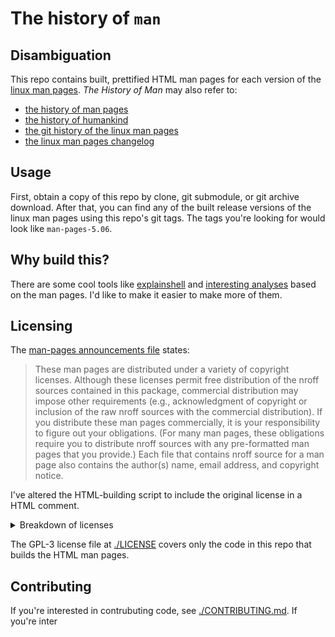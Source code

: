 # The history of `man`

## Disambiguation

This repo contains built, prettified HTML man pages for each version of the [linux man pages][linux-man-repo].
 _The History of Man_ may also refer to:
 - [the history of man pages][man-page-history]
 - [the history of humankind][human-history]
 - [the git history of the linux man pages][linux-man-repo]
 - [the linux man pages changelog][linux-man-repo-log]

## Usage

First, obtain a copy of this repo by clone, git submodule, or git archive download.  After that, you can find any of the built release versions of the linux man pages using this repo's git tags. The tags you're looking for would look like `man-pages-5.06`.

## Why build this?

There are some cool tools like [explainshell][explainshell] and [interesting analyses][cli-complexity] based on the man pages.
I'd like to make it easier to make more of them.

## Licensing

The [man-pages announcements file][man-pages-announce] states:
> These man pages are distributed under a variety of copyright licenses.
> Although these licenses permit free distribution of the nroff sources contained in this package, commercial distribution may impose other requirements (e.g., acknowledgment of copyright or inclusion of the raw nroff sources with the commercial distribution).
> If you distribute these man pages commercially, it is your responsibility to figure out your obligations.
> (For many man pages, these obligations require you to distribute nroff sources with any pre-formatted man pages that you provide.)
> Each file that contains nroff source for a man page also contains the author(s) name, email address, and copyright notice.

I've altered the HTML-building script to include the original license in a HTML comment. 

<details><summary>Breakdown of licenses</summary>

```sh
rg -e '\.\\" %%%LICENSE_START' ./external/man-pages \
  | awk -F '(' '{ print $2 }' \
  | awk '
    { x[$1]++ }
    END {
      for (i in x) {
        print x[i] " " i
      }
    }' \
  | sort -n | reverse

# 590 VERBATIM)
# 153 GPLv2+_DOC_FULL)
#  82 GPL_NOVERSION_ONELINE)
#  80 GPLv2+_DOC_ONEPARA)
#  46 BSD_4_CLAUSE_UCB)
#  19 VERBATIM_ONE_PARA)
#  16 GPLv2+_SW_3_PARA)
#  12 PUBLIC_DOMAIN)
#   9 PERMISSIVE_MISC)
#   9 GPLv2+_SW_ONEPARA)
#   5 GPLv2_ONELINE)
#   5 FREELY_REDISTRIBUTABLE)
#   5 BSD_ONELINE_CDROM)
#   5 BSD_3_CLAUSE_UCB)
#   4 GPLv2_MISC)
#   3 VERBATIM_PROF)
#   2 VERBATIM_TWO_PARA)
#   2 GPLv2+)
#   1 MIT)
#   1 MISC)
#   1 <license-type>)
#   1 LDPv1)
#   1 GPLv2+_DOC_MISC)
```

Most of the `VERBATIM` licenses appear to closely-related be GPL variants.

```sh
#!/usr/bin/env bash
tmp=/tmp/h.o.m-licenses;
rm -f $tmp;
for f in $(
  rg -le '\.\\" %%%LICENSE_START\(VERBATIM\)' ./external/man-pages
); do
  (
    rg -Ue 'VERBATIM\)(.*\n){0,}\.\\" %%%' "$f" \
      | tr '\n' ' ' \
      | sed 's/\.\\"//g';
    echo
  ) >> $tmp;
done;
awk '
  { $1=""; x[$0]++ }
  END {
    for (i in x) {
      print x[i] " " substr(i, 0, 200) "..." substr(i, 900, 100)
    }
  }
' < $tmp | sort -nr;
rm -f $tmp;
# 572  Permission is granted to make and distribute verbatim copies of this manual provided the copyright notice and this permission notice are preserved on all copies. Permission is granted to copy and dis...source, must acknowledge the copyright and authors of this work. %%%LICENSE_END
# 10  Permission is granted to make and distribute verbatim copies of this manual provided the copyright notice and this permission notice are preserved on all copies. Permission is granted to copy and dis... the source, must acknowledge the copyright and authors of this work. %%%LICENSE_END
# 2  Permission is granted to make and distribute verbatim copies of this manual provided the copyright notice and this permission notice are preserved on all copies. Permission is granted to copy and dis...source, must acknowledge the copyright and authors of this work. %%%LICENSE_END Other portions are f
# 2  Permission is granted to make and distribute verbatim copies of this manual provided the copyright notice and this permission notice are preserved on all copies. Permission is granted to copy and dis...source, must acknowledge the copyright and author of this work. %%%LICENSE_END
# 2  Permission is granted to make and distribute verbatim copies of this manual provided the copyright notice and this permission notice are preserved on all copies. Permission is granted to copy and dis...ource, must acknowledge the copyright and authors of this work. %%%LICENSE_END
# 1  Permission is granted to make and distribute verbatim copies of this manual provided the copyright notice and this permission notice are preserved on all copies. Permission is granted to copy and dis...source, must acknowledge the copyright and authors of this work. %%%LICENSE_END References consulted
# 1  Permission is granted to make and distribute verbatim copies of this manual provided the copyright notice and this permission notice are preserved on all copies. Permission is granted to copy and dis...source, must acknowledge the copyright and author(s) of this work. %%%LICENSE_END
```
<!-- 
to view each unique line in the licenses, do
rg -le '\.\\" %%%LICENSE_START\(VERBATIM\)' ./external/man-pages \
  | xargs rg -Ue 'VERBATIM\)(.*\n){0,}\.\\" ?%%%' \
  | awk '{ $1=""; x[$0]++ } END { for (i in x) { print x[i] i } }' \
  | sort -nr
 -->
</details>
 
The GPL-3 license file at [./LICENSE](./LICENSE) covers only the code in this repo that builds the HTML man pages.

## Contributing

If you're interested in contrubuting code, see [./CONTRIBUTING.md](./CONTRIBUTING.md). If you're inter

<!-- References: -->

[linux-man-repo]: https://git.kernel.org/pub/scm/docs/man-pages/man-pages.git
[linux-man-repo-log]: https://git.kernel.org/pub/scm/docs/man-pages/man-pages.git/log/
[man-page-history]: https://en.wikipedia.org/wiki/Man_page#History
[human-history]: https://en.wikipedia.org/wiki/Human_evolution

[man-pages-announce]: https://git.kernel.org/pub/scm/docs/man-pages/man-pages.git/tree/man-pages-5.07.Announce#n50

[explainshell]: https://www.explainshell.com/
[cli-complexity]: https://danluu.com/cli-complexity/

<!-- other links:
  https://github.com/tldr-pages/tldr
  https://salsa.debian.org/debian/man-db ?
  http://www.kylheku.com/cgit/man/
  https://bazaar.launchpad.net/~ubuntu-manpage-repository-dev/ubuntu-manpage-repository/trunk/files
-->